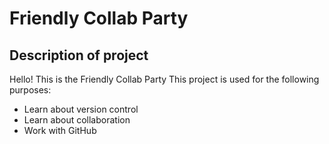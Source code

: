 # Friendly Collab Party
## Description of project

Hello! This is the Friendly Collab Party 
This project is used for the following purposes: 

- Learn about version control 
- Learn about collaboration
- Work with GitHub

